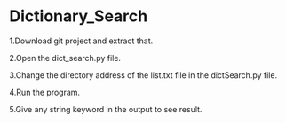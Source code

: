 # Dictionary_Search
1.Download git project and extract that.

2.Open the dict_search.py file.

3.Change the directory address of the list.txt file in the dictSearch.py file.

4.Run the program.

5.Give any string keyword in the output to see result.
